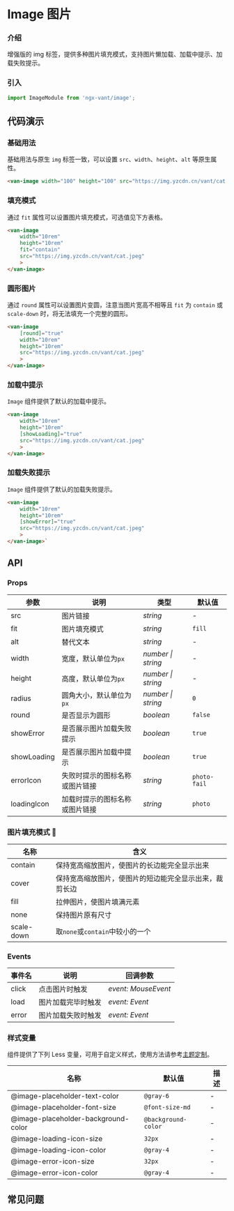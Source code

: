 # Image 图片

### 介绍

增强版的 img 标签，提供多种图片填充模式，支持图片懒加载、加载中提示、加载失败提示。

### 引入

```js
import ImageModule from 'ngx-vant/image';
```

## 代码演示

### 基础用法

基础用法与原生 `img` 标签一致，可以设置 `src`、`width`、`height`、`alt` 等原生属性。

```html
<van-image width="100" height="100" src="https://img.yzcdn.cn/vant/cat.jpeg" ></van-image>
```

### 填充模式

通过 `fit` 属性可以设置图片填充模式，可选值见下方表格。

```html
<van-image
    width="10rem"
    height="10rem"
    fit="contain"
    src="https://img.yzcdn.cn/vant/cat.jpeg"
    >
</van-image>
```

### 圆形图片

通过 `round` 属性可以设置图片变圆，注意当图片宽高不相等且 `fit` 为 `contain` 或 `scale-down` 时，将无法填充一个完整的圆形。

```html
<van-image
    [round]="true"
    width="10rem"
    height="10rem"
    src="https://img.yzcdn.cn/vant/cat.jpeg"
    >
</van-image>
```


### 加载中提示

`Image` 组件提供了默认的加载中提示。

```html
<van-image
    width="10rem"
    height="10rem"
    [showLoading]="true"
    src="https://img.yzcdn.cn/vant/cat.jpeg"
    >
</van-image>
```

### 加载失败提示

`Image` 组件提供了默认的加载失败提示。

```html
<van-image
    width="10rem"
    height="10rem"
    [showError]="true"
    src="https://img.yzcdn.cn/vant/cat.jpeg"
    >
</van-image>`
```

## API

### Props

| 参数 | 说明 | 类型 | 默认值 |
| --- | --- | --- | --- |
| src | 图片链接 | _string_ | - |
| fit | 图片填充模式 | _string_ | `fill` |
| alt | 替代文本 | _string_ | - |
| width | 宽度，默认单位为`px` | _number \| string_ | - |
| height | 高度，默认单位为`px` | _number \| string_ | - |
| radius | 圆角大小，默认单位为`px` | _number \| string_ | `0` |
| round | 是否显示为圆形 | _boolean_ | `false` |
| showError | 是否展示图片加载失败提示 | _boolean_ | `true` |
| showLoading | 是否展示图片加载中提示 | _boolean_ | `true` |
| errorIcon  | 失败时提示的图标名称或图片链接 | _string_ | `photo-fail` |
| loadingIcon  | 加载时提示的图标名称或图片链接 | _string_ | `photo` |


### 图片填充模式 

| 名称       | 含义                                                   |
| ---------- | ------------------------------------------------------ |
| contain    | 保持宽高缩放图片，使图片的长边能完全显示出来           |
| cover      | 保持宽高缩放图片，使图片的短边能完全显示出来，裁剪长边 |
| fill       | 拉伸图片，使图片填满元素                               |
| none       | 保持图片原有尺寸                                       |
| scale-down | 取`none`或`contain`中较小的一个                        |

### Events

| 事件名 | 说明               | 回调参数       |
| ------ | ------------------ | -------------- |
| click  | 点击图片时触发     | _event: MouseEvent_ |
| load   | 图片加载完毕时触发 | _event: Event_       |
| error  | 图片加载失败时触发 | _event: Event_       |


### 样式变量

组件提供了下列 Less 变量，可用于自定义样式，使用方法请参考[主题定制](#/basic/theme)。

| 名称                                | 默认值              | 描述 |
| ----------------------------------- | ------------------- | ---- |
| @image-placeholder-text-color       | `@gray-6`           | -    |
| @image-placeholder-font-size        | `@font-size-md`     | -    |
| @image-placeholder-background-color | `@background-color` | -    |
| @image-loading-icon-size            | `32px`              | -    |
| @image-loading-icon-color           | `@gray-4`           | -    |
| @image-error-icon-size              | `32px`              | -    |
| @image-error-icon-color             | `@gray-4`           | -    |

## 常见问题


